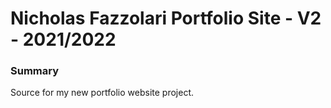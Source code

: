# Nicholas Fazzolari Portfolio Site - V2 - 2021/2022

### Summary

Source for my new portfolio website project.